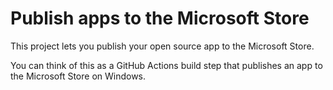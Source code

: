 # Publish apps to the Microsoft Store
This project lets you publish your open source app to the Microsoft Store. 

You can think of this as a GitHub Actions build step that publishes an app to the Microsoft Store on Windows.
